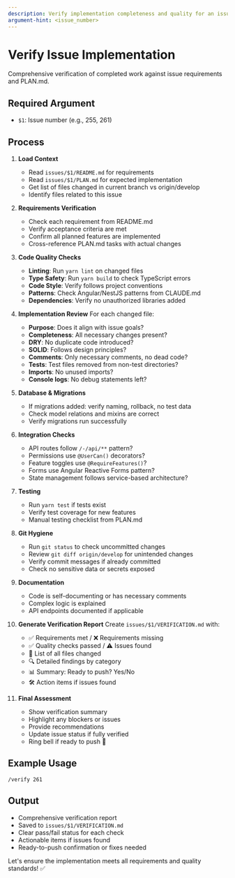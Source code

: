 ```yaml
---
description: Verify implementation completeness and quality for an issue
argument-hint: <issue_number>
---
```


# Verify Issue Implementation

Comprehensive verification of completed work against issue requirements and PLAN.md.

## Required Argument
- `$1`: Issue number (e.g., 255, 261)

## Process

1. **Load Context**
   - Read `issues/$1/README.md` for requirements
   - Read `issues/$1/PLAN.md` for expected implementation
   - Get list of files changed in current branch vs origin/develop
   - Identify files related to this issue

2. **Requirements Verification**
   - Check each requirement from README.md
   - Verify acceptance criteria are met
   - Confirm all planned features are implemented
   - Cross-reference PLAN.md tasks with actual changes

3. **Code Quality Checks**
   - **Linting**: Run `yarn lint` on changed files
   - **Type Safety**: Run `yarn build` to check TypeScript errors
   - **Code Style**: Verify follows project conventions
   - **Patterns**: Check Angular/NestJS patterns from CLAUDE.md
   - **Dependencies**: Verify no unauthorized libraries added

4. **Implementation Review**
   For each changed file:
   - **Purpose**: Does it align with issue goals?
   - **Completeness**: All necessary changes present?
   - **DRY**: No duplicate code introduced?
   - **SOLID**: Follows design principles?
   - **Comments**: Only necessary comments, no dead code?
   - **Tests**: Test files removed from non-test directories?
   - **Imports**: No unused imports?
   - **Console logs**: No debug statements left?

5. **Database & Migrations**
   - If migrations added: verify naming, rollback, no test data
   - Check model relations and mixins are correct
   - Verify migrations run successfully

6. **Integration Checks**
   - API routes follow `/-/api/**` pattern?
   - Permissions use `@UserCan()` decorators?
   - Feature toggles use `@RequireFeatures()`?
   - Forms use Angular Reactive Forms pattern?
   - State management follows service-based architecture?

7. **Testing**
   - Run `yarn test` if tests exist
   - Verify test coverage for new features
   - Manual testing checklist from PLAN.md

8. **Git Hygiene**
   - Run `git status` to check uncommitted changes
   - Review `git diff origin/develop` for unintended changes
   - Verify commit messages if already committed
   - Check no sensitive data or secrets exposed

9. **Documentation**
   - Code is self-documenting or has necessary comments
   - Complex logic is explained
   - API endpoints documented if applicable

10. **Generate Verification Report**
    Create `issues/$1/VERIFICATION.md` with:
    - ✅ Requirements met / ❌ Requirements missing
    - ✅ Quality checks passed / ⚠️ Issues found
    - 📝 List of all files changed
    - 🔍 Detailed findings by category
    - 📊 Summary: Ready to push? Yes/No
    - 🛠️ Action items if issues found

11. **Final Assessment**
    - Show verification summary
    - Highlight any blockers or issues
    - Provide recommendations
    - Update issue status if fully verified
    - Ring bell if ready to push 🔔

## Example Usage
```
/verify 261
```

## Output
- Comprehensive verification report
- Saved to `issues/$1/VERIFICATION.md`
- Clear pass/fail status for each check
- Actionable items if issues found
- Ready-to-push confirmation or fixes needed

Let's ensure the implementation meets all requirements and quality standards! ✅
